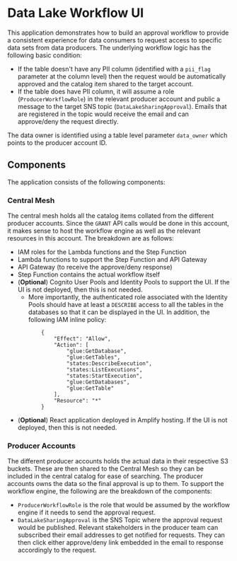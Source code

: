 # Data Lake Workflow UI

This application demonstrates how to build an approval workflow to provide a consistent experience for data consumers to request access to specific data sets from data producers. The underlying workflow logic has the following basic condition:

- If the table doesn't have any PII column (identified with a `pii_flag` parameter at the column level) then the request would be automatically approved and the catalog item shared to the target account.
- If the table does have PII column, it will assume a role (`ProducerWorkflowRole`) in the relevant producer account and public a message to the target SNS topic (`DataLakeSharingApproval`). Emails that are registered in the topic would receive the email and can approve/deny the request directly.

The data owner is identified using a table level parameter `data_owner` which points to the producer account ID.

## Components

The application consists of the following components:

### Central Mesh
The central mesh holds all the catalog items collated from the different producer accounts. Since the `GRANT` API calls would be done in this account, it makes sense to host the workflow engine as well as the relevant resources in this account. The breakdown are as follows:

- IAM roles for the Lambda functions and the Step Function
- Lambda functions to support the Step Function and API Gateway
- API Gateway (to receive the approve/deny response)
- Step Function contains the actual workflow itself
- (**Optional**) Cognito User Pools and Identity Pools to support the UI. If the UI is not deployed, then this is not needed.
    - More importantly, the authenticated role associated with the Identity Pools should have at least a `DESCRIBE` access to all the tables in the databases so that it can be displayed in the UI. In addition, the following IAM inline policy:
        ```
            {
                "Effect": "Allow",
                "Action": [
                    "glue:GetDatabase",
                    "glue:GetTables",
                    "states:DescribeExecution",
                    "states:ListExecutions",
                    "states:StartExecution",
                    "glue:GetDatabases",
                    "glue:GetTable"
                ],
                "Resource": "*"
            }
        ```
- (**Optional**) React application deployed in Amplify hosting. If the UI is not deployed, then this is not needed.

### Producer Accounts
The different producer accounts holds the actual data in their respective S3 buckets. These are then shared to the Central Mesh so they can be included in the central catalog for ease of searching. The producer accounts owns the data so the final approval is up to them. To support the workflow engine, the following are the breakdown of the components:
- `ProducerWorkflowRole` is the role that would be assumed by the workflow engine if it needs to send the approval request.
- `DataLakeSharingApproval` is the SNS Topic where the approval request would be published. Relevant stakeholders in the producer team can subscribed their email addresses to get notified for requests. They can then click either approve/deny link embedded in the email to response accordingly to the request.
